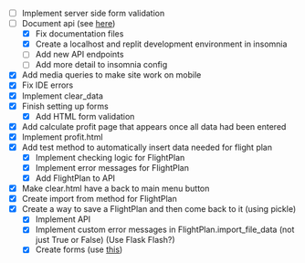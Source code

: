 - [ ] Implement server side form validation
- [ ] Document api (see [here](https://github.com/jozsefsallai/insomnia-documenter))
    - [x] Fix documentation files
    - [x] Create a localhost and replit development environment in insomnia
    - [ ] Add new API endpoints
    - [ ] Add more detail to insomnia config
- [x] Add media queries to make site work on mobile
- [x] Fix IDE errors
- [x] Implement clear_data
- [x] Finish setting up forms
    - [x] Add HTML form validation
- [x] Add calculate profit page that appears once all data had been entered
- [x] Implement profit.html
- [x] Add test method to automatically insert data needed for flight plan
  - [x] Implement checking logic for FlightPlan
  - [x] Implement error messages for FlightPlan
  - [x] Add FlightPlan to API
- [x] Make clear.html have a back to main menu button
- [x] Create import from method for FlightPlan
- [x] Create a way to save a FlightPlan and then come back to it (using pickle)
  - [x] Implement API
  - [x] Implement custom error messages in FlightPlan.import_file_data (not just True or False) (Use Flask Flash?)
  - [x] Create forms (use [this](https://www.w3schools.com/tags/att_input_accept.asp))
